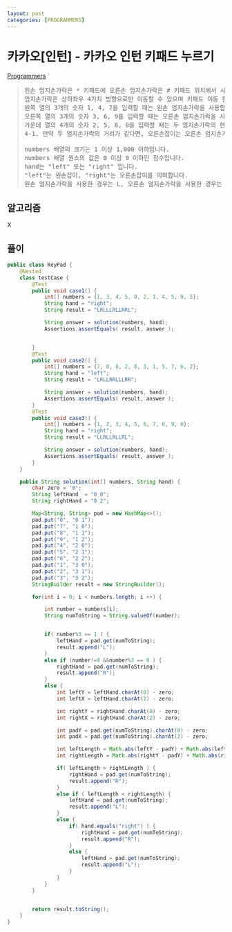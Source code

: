 ```yaml
---
layout: post
categories: [PROGRAMMERS]
---
```




# 카카오\[인턴\] - 카카오 인턴 키패드 누르기

[Programmers](https://school.programmers.co.kr/learn/courses/30/lessons/67256)

> <pre>
> 왼손 엄지손가락은 * 키패드에 오른손 엄지손가락은 # 키패드 위치에서 시작하며, 엄지손가락을 사용하는 규칙은 다음과 같습니다.
> 엄지손가락은 상하좌우 4가지 방향으로만 이동할 수 있으며 키패드 이동 한 칸은 거리로 1에 해당합니다.
> 왼쪽 열의 3개의 숫자 1, 4, 7을 입력할 때는 왼손 엄지손가락을 사용합니다.
> 오른쪽 열의 3개의 숫자 3, 6, 9를 입력할 때는 오른손 엄지손가락을 사용합니다.
> 가운데 열의 4개의 숫자 2, 5, 8, 0을 입력할 때는 두 엄지손가락의 현재 키패드의 위치에서 더 가까운 엄지손가락을 사용합니다.
> 4-1. 만약 두 엄지손가락의 거리가 같다면, 오른손잡이는 오른손 엄지손가락, 왼손잡이는 왼손 엄지손가락을 사용합니다.
> 
> numbers 배열의 크기는 1 이상 1,000 이하입니다.
> numbers 배열 원소의 값은 0 이상 9 이하인 정수입니다.
> hand는 "left" 또는 "right" 입니다.
> "left"는 왼손잡이, "right"는 오른손잡이를 의미합니다.
> 왼손 엄지손가락을 사용한 경우는 L, 오른손 엄지손가락을 사용한 경우는 R을 순서대로 이어붙여 문자열 형태로 return 해주세요.
> </pre>

## 알고리즘
X

## 풀이 

```java 
public class KeyPad {
    @Nested
    class testCase {
        @Test
        public void case1() {
            int[] numbers = {1, 3, 4, 5, 8, 2, 1, 4, 5, 9, 5};
            String hand = "right";
            String result = "LRLLLRLLRRL";

            String answer = solution(numbers, hand);
            Assertions.assertEquals( result, answer );


        }
        @Test
        public void case2() {
            int[] numbers = {7, 0, 8, 2, 8, 3, 1, 5, 7, 6, 2};
            String hand = "left";
            String result = "LRLLRRLLLRR";

            String answer = solution(numbers, hand);
            Assertions.assertEquals( result, answer );
        }
        @Test
        public void case3() {
            int[] numbers = {1, 2, 3, 4, 5, 6, 7, 8, 9, 0};
            String hand = "right";
            String result = "LLRLLRLLRL";

            String answer = solution(numbers, hand);
            Assertions.assertEquals( result, answer );
        }
    }

    public String solution(int[] numbers, String hand) {
        char zero = '0';
        String leftHand  = "0 0";
        String rightHand = "0 2";

        Map<String, String> pad = new HashMap<>();
        pad.put("0", "0 1");
        pad.put("7", "1 0");
        pad.put("8", "1 1");
        pad.put("9", "1 2");
        pad.put("4", "2 0");
        pad.put("5", "2 1");
        pad.put("6", "2 2");
        pad.put("1", "3 0");
        pad.put("2", "3 1");
        pad.put("3", "3 2");
        StringBuilder result = new StringBuilder();

        for(int i = 0; i < numbers.length; i ++) {

            int number = numbers[i];
            String numToString = String.valueOf(number);


            if( number%3 == 1 ) {
                leftHand = pad.get(numToString);
                result.append("L");
            }
            else if (number!=0 &&number%3 == 0 ) {
                rightHand = pad.get(numToString);
                result.append("R");
            }
            else {
                int leftY = leftHand.charAt(0) - zero;
                int leftX = leftHand.charAt(2) - zero;

                int rightY = rightHand.charAt(0) - zero;
                int rightX = rightHand.charAt(2) - zero;

                int padY = pad.get(numToString).charAt(0) - zero;
                int padX = pad.get(numToString).charAt(2) - zero;

                int leftLength = Math.abs(leftY - padY) + Math.abs(leftX - padX);
                int rightLength = Math.abs(rightY - padY) + Math.abs(rightX - padX);

                if( leftLength > rightLength ) {
                    rightHand = pad.get(numToString);
                    result.append("R");
                }
                else if ( leftLength < rightLength) {
                    leftHand = pad.get(numToString);
                    result.append("L");
                }
                else {
                    if( hand.equals("right") ) {
                        rightHand = pad.get(numToString);
                        result.append("R");
                    }
                    else {
                        leftHand = pad.get(numToString);
                        result.append("L");
                    }
                }
            }
        }


        return result.toString();
    }
} 
```

